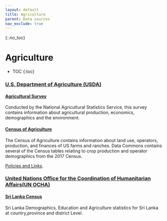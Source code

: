 ```yaml
---
layout: default
title: Agriculture
parent: Data sources
nav_exclude: true
---
```


{:.no_toc}
# Agriculture

* TOC
{:toc}

### [U.S. Department of Agriculture (USDA)](https://www.usda.gov/)

#### [Agricultural Survey](https://quickstats.nass.usda.gov/)
Conducted by the National Agricultural Statistics Service, this survey contains information about agricultural production, economics, demographics and the environment.


#### [Census of Agriculture](https://www.nass.usda.gov/AgCensus/)
The Census of Agriculture contains information about land use, operators, production, and finances of US farms and ranches. Data Commons contains several of the Census tables relating to crop production and operator demographics from the 2017 Census.

[Policies and Links](https://www.usda.gov/policies-and-links).


### [United Nations Office for the Coordination of Humanitarian Affairs(UN OCHA)](https://www.unocha.org/)

#### [Sri Lanka Census](https://data.humdata.org/group/lka)
Sri Lanka Demographics, Education and Agriculture statistics for Sri Lanka at country,province and district Level.
